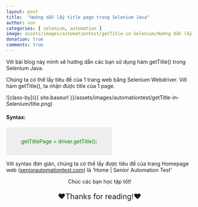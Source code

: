 ```yaml
---
layout: post
title:  "Hướng dẫn lấy title page trong Selenium Java"
author: son
categories: [ selenium, automation ]
image: assets/images/automationtest/getTitle-in-Selenium/Hướng dẫn lấy title page trong Selenium Java.png
donation: true
comments: true
---
```


Với bài blog này mình sẽ hướng dẫn các bạn sử dụng hàm getTitle() trong Selenium Java.

Chúng ta có thể lấy tiêu đề của 1 trang web bằng Selenium Webdriver.
Với hàm getTitle(), ta nhận được title của 1 page.


![class-by]({{ site.baseurl }}/assets/images/automationtest/getTitle-in-Selenium/title.png)
#### Syntax:


<div class="myDiv" style="color:green; display: table; background-color:rgb(238,238,238);text-align: left;padding:15px 40px;">
  <p>getTitlePage = driver.getTitle();</p>
</div>
  
Với syntax đơn giản, chúng ta có thể lấy được tiêu đề của trang Homepage web (<a href="https://seniorautomationtest.com/">seniorautomationtest.com</a>) là 'Home | Senior Automation Test'

<div>
    <p style=" text-align: center; ">Chúc các bạn học tập tốt!</p>
    <p style=" text-align: center; font-size: 20px; ">❤️Thanks for reading!❤️</p>
</div>